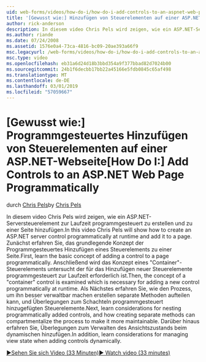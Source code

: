 ```yaml
---
uid: web-forms/videos/how-do-i/how-do-i-add-controls-to-an-aspnet-web-page-programmatically
title: '[Gewusst wie:] Hinzufügen von Steuerelementen auf einer ASP.NET-Webseite programmgesteuert | Microsoft-Dokumentation'
author: rick-anderson
description: In diesem video Chris Pels wird zeigen, wie ein ASP.NET-Serversteuerelement zur Laufzeit programmgesteuert zu erstellen und zu einer Seite hinzufügen. Zunächst erfahren Sie, den grundlegende Konzept o...
ms.author: riande
ms.date: 07/24/2008
ms.assetid: 1576e0a4-73ca-4816-bc09-20ae393a66f9
msc.legacyurl: /web-forms/videos/how-do-i/how-do-i-add-controls-to-an-aspnet-web-page-programmatically
msc.type: video
ms.openlocfilehash: eb31a6d24d18b3bbd354a9f377bbad82d7024b00
ms.sourcegitcommit: 24b1f6decbb17bb22a45166e5fdb0845c65af498
ms.translationtype: MT
ms.contentlocale: de-DE
ms.lasthandoff: 03/01/2019
ms.locfileid: "57059667"
---
```

<a name="how-do-i-add-controls-to-an-aspnet-web-page-programmatically"></a><span data-ttu-id="e85c2-104">[Gewusst wie:] Programmgesteuertes Hinzufügen von Steuerelementen auf einer ASP.NET-Webseite</span><span class="sxs-lookup"><span data-stu-id="e85c2-104">[How Do I:] Add Controls to an ASP.NET Web Page Programmatically</span></span>
====================
<span data-ttu-id="e85c2-105">durch [Chris Pels](https://twitter.com/chrispels)</span><span class="sxs-lookup"><span data-stu-id="e85c2-105">by [Chris Pels](https://twitter.com/chrispels)</span></span>

<span data-ttu-id="e85c2-106">In diesem video Chris Pels wird zeigen, wie ein ASP.NET-Serversteuerelement zur Laufzeit programmgesteuert zu erstellen und zu einer Seite hinzufügen.</span><span class="sxs-lookup"><span data-stu-id="e85c2-106">In this video Chris Pels will show how to create an ASP.NET server control programmatically at runtime and add it to a page.</span></span> <span data-ttu-id="e85c2-107">Zunächst erfahren Sie, das grundlegende Konzept der Programmgesteuertes Hinzufügen eines Steuerelements zu einer Seite.</span><span class="sxs-lookup"><span data-stu-id="e85c2-107">First, learn the basic concept of adding a control to a page programmatically.</span></span> <span data-ttu-id="e85c2-108">Anschließend wird das Konzept eines "Container"-Steuerelements untersucht der für das Hinzufügen neuer Steuerelemente programmgesteuert zur Laufzeit erforderlich ist.</span><span class="sxs-lookup"><span data-stu-id="e85c2-108">Then, the concept of a "container" control is examined which is necessary for adding a new control programmatically at runtime.</span></span> <span data-ttu-id="e85c2-109">Als Nächstes erfahren Sie, wie den Prozess, um ihn besser verwaltbar machen erstellen separate Methoden aufteilen kann, und Überlegungen zum Schachteln programmgesteuert hinzugefügten Steuerelemente.</span><span class="sxs-lookup"><span data-stu-id="e85c2-109">Next, learn considerations for nesting programmatically added controls, and how creating separate methods can compartmentalize the process to make it more maintainable.</span></span> <span data-ttu-id="e85c2-110">Darüber hinaus erfahren Sie, Überlegungen zum Verwalten des Ansichtszustands beim dynamischen hinzufügen.</span><span class="sxs-lookup"><span data-stu-id="e85c2-110">In addition, learn considerations for managing view state when adding controls dynamically.</span></span>

[<span data-ttu-id="e85c2-111">&#9654;Sehen Sie sich Video (33 Minuten)</span><span class="sxs-lookup"><span data-stu-id="e85c2-111">&#9654; Watch video (33 minutes)</span></span>](https://channel9.msdn.com/Blogs/ASP-NET-Site-Videos/how-do-i-add-controls-to-an-aspnet-web-page-programmatically)
